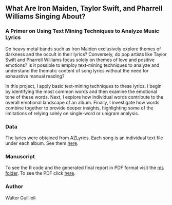 ## What Are Iron Maiden, Taylor Swift, and Pharrell Williams Singing About?
### A Primer on Using Text Mining Techniques to Analyze Music Lyrics

Do heavy metal bands such as Iron Maiden exclusively explore themes of darkness and the occult in their lyrics? Conversely, do pop artists like Taylor Swift and Pharrell Williams focus solely on themes of love and positive emotions? Is it possible to employ text-mining techniques to analyze and understand the thematic content of song lyrics without the need for exhaustive manual reading?

In this project, I apply basic text-mining techniques to these lyrics. I begin by identifying the most common words and then examine the emotional tone of these words. Next, I explore how individual words contribute to the overall emotional landscape of an album. Finally, I investigate how words combine together to provide deeper insights, highlighting some of the limitations of relying solely on single-word or unigram analysis.

### Data
The lyrics were obtained from AZLyrics. Each song is an individual text file under each album. See them [here](data/).

### Manuscript
To see the R code and the generated final report in PDF format visit the [ms folder](ms/). To see the PDF click [here](ms/music_lyrics.pdf).

### Author
Walter Guillioli

